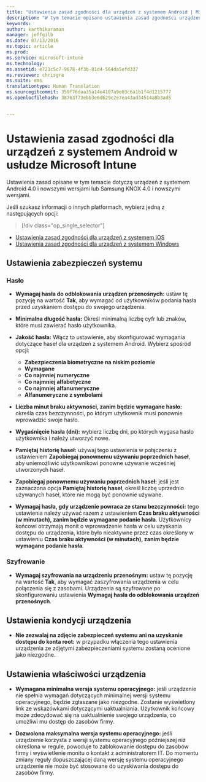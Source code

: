 ```yaml
---
title: "Ustawienia zasad zgodności dla urządzeń z systemem Android | Microsoft Intune"
description: "W tym temacie opisano ustawienia zasad zgodności urządzeń dla urządzeń z systemem Android."
keywords: 
author: karthikaraman
manager: jeffgilb
ms.date: 07/13/2016
ms.topic: article
ms.prod: 
ms.service: microsoft-intune
ms.technology: 
ms.assetid: e721c5c7-9678-4f3b-81d4-564da5efd337
ms.reviewer: chrisgre
ms.suite: ems
translationtype: Human Translation
ms.sourcegitcommit: 359f76daa35a14e4107a9e03c6a1b1f4d1215777
ms.openlocfilehash: 38763f73ebb3e6d629c2e7ea43ad34514a8b3ad5


---
```



# Ustawienia zasad zgodności dla urządzeń z systemem Android w usłudze Microsoft Intune

Ustawienia zasad opisane w tym temacie dotyczą urządzeń z systemem Android 4.0 i nowszymi wersjami lub Samsung KNOX 4.0 i nowszymi wersjami.

Jeśli szukasz informacji o innych platformach, wybierz jedną z następujących opcji:
> [!div class="op_single_selector"]
- [Ustawienia zasad zgodności dla urządzeń z systemem iOS](ios-compliance-policy-settings-in-microsoft-intune.md)
- [Ustawienia zasad zgodności dla urządzeń z systemem Windows](windows-compliance-policy-settings-in-microsoft-intune.md)

## Ustawienia zabezpieczeń systemu
### Hasło
- **Wymagaj hasła do odblokowania urządzeń przenośnych:** ustaw tę pozycję na wartość **Tak**, aby wymagać od użytkowników podania hasła przed uzyskaniem dostępu do swojego urządzenia.

-  **Minimalna długość hasła:** Określ minimalną liczbę cyfr lub znaków, które musi zawierać hasło użytkownika.

- **Jakość hasła:** Włącz to ustawienie, aby skonfigurować wymagania dotyczące haseł dla urządzeń z systemem Android. Wybierz spośród opcji:
  -   **Zabezpieczenia biometryczne na niskim poziomie**
  - **Wymagane**
  -   **Co najmniej numeryczne**
  -   **Co najmniej alfabetyczne**
  -   **Co najmniej alfanumeryczne**
  -   **Alfanumeryczne z symbolami**

- **Liczba minut braku aktywności, zanim będzie wymagane hasło:** określa czas bezczynności, po którym użytkownik musi ponownie wprowadzić swoje hasło.

- **Wygaśnięcie hasła (dni):** wybierz liczbę dni, po których wygasa hasło użytkownika i należy utworzyć nowe.

- **Pamiętaj historię haseł:** używaj tego ustawienia w połączeniu z ustawieniem **Zapobiegaj ponownemu używaniu poprzednich haseł**, aby uniemożliwić użytkownikowi ponowne używanie wcześniej utworzonych haseł.

- **Zapobiegaj ponownemu używaniu poprzednich haseł:** jeśli jest zaznaczona opcja **Pamiętaj historię haseł**, określ liczbę uprzednio używanych haseł, które nie mogą być ponownie używane.

- **Wymagaj hasła, gdy urządzenie powraca ze stanu bezczynności:** tego ustawienia należy używać razem z ustawieniem **Czas braku aktywności (w minutach), zanim będzie wymagane podanie hasła**. Użytkownicy końcowi otrzymają monit o wprowadzenie hasła w celu uzyskania dostępu do urządzenia, które było nieaktywne przez czas określony w ustawieniu **Czas braku aktywności (w minutach), zanim będzie wymagane podanie hasła**.

### Szyfrowanie
- **Wymagaj szyfrowania na urządzeniu przenośnym:** ustaw tę pozycję na wartość **Tak**, aby wymagać zaszyfrowania urządzenia w celu połączenia się z zasobami. Urządzenia są szyfrowane po skonfigurowaniu ustawienia **Wymagaj hasła do odblokowania urządzeń przenośnych**.

## Ustawienia kondycji urządzenia

- **Nie zezwalaj na zdjęcie zabezpieczeń systemu ani na uzyskanie dostępu do konta root:** w przypadku włączenia tego ustawienia urządzenia ze zdjętymi zabezpieczeniami systemu zostaną ocenione jako niezgodne.

## Ustawienia właściwości urządzenia
- **Wymagana minimalna wersja systemu operacyjnego:** jeśli urządzenie nie spełnia wymagań dotyczących minimalnej wersji systemu operacyjnego, będzie zgłaszane jako niezgodne.
  Zostanie wyświetlony link ze wskazówkami dotyczącymi uaktualniania. Użytkownik końcowy może zdecydować się na uaktualnienie swojego urządzenia, co umożliwi mu dostęp do zasobów firmy.

- **Dozwolona maksymalna wersja systemu operacyjnego:** jeśli urządzenie korzysta z wersji systemu operacyjnego późniejszej niż określona w regule, powoduje to zablokowanie dostępu do zasobów firmy i wyświetlenie monitu o kontakt z administratorem IT. Do momentu zmiany reguły dopuszczającej daną wersję systemu operacyjnego urządzenie nie może być stosowane do uzyskiwania dostępu do zasobów firmy.



<!--HONumber=Jul16_HO3-->


